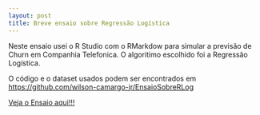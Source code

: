 ```yaml
---
layout: post
title: Breve ensaio sobre Regressão Logística
---
```


Neste ensaio usei o R Studio com o RMarkdow para simular a previsão de Churn em Companhia Telefonica. O algoritimo escolhido foi a Regressão Logística. 

O código e o dataset usados podem ser encontrados em https://github.com/wilson-camargo-jr/EnsaioSobreRLog

<a href="http://htmlpreview.github.com/?https://github.com/wilson-camargo-jr/EnsaioSobreRLog/blob/master/logistic_regression.html" target="_blank">Veja o Ensaio aqui!!!</a>

